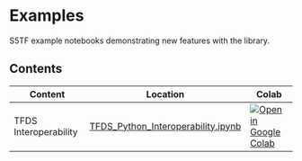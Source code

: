 # Examples

S5TF example notebooks demonstrating new features with the library.

## Contents

|Content|Location|Colab|
|-|-|-|
| TFDS Interoperability |[TFDS_Python_Interoperability.ipynb](/TFDS_Python_Interoperability.ipynb)|[ ![Open in Google Colab](https://colab.research.google.com/assets/colab-badge.svg)](https://colab.research.google.com/github/s5tf-team/examples/blob/master/TFDS_Python_Interoperability.ipynb)|
